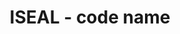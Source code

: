 ---
title: 'ISEAL - code name'
field: 'is.identifier.code'
slug: 'resource-description-code-name'
description: 'Associated ISEAL code(s) of practice - select from control list'
required: False
vocabulary: 'resource-description-code-name.txt'
policy: 'Controlled value. Multi select from control list.'
---